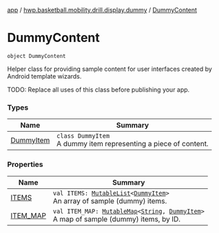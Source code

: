 [app](../../index.md) / [hwp.basketball.mobility.drill.display.dummy](../index.md) / [DummyContent](.)

# DummyContent

`object DummyContent`

Helper class for providing sample content for user interfaces created by
Android template wizards.

TODO: Replace all uses of this class before publishing your app.

### Types

| Name | Summary |
|---|---|
| [DummyItem](-dummy-item/index.md) | `class DummyItem`<br>A dummy item representing a piece of content. |

### Properties

| Name | Summary |
|---|---|
| [ITEMS](-i-t-e-m-s.md) | `val ITEMS: `[`MutableList`](https://kotlinlang.org/api/latest/jvm/stdlib/kotlin.collections/-mutable-list/index.html)`<`[`DummyItem`](-dummy-item/index.md)`>`<br>An array of sample (dummy) items. |
| [ITEM_MAP](-i-t-e-m_-m-a-p.md) | `val ITEM_MAP: `[`MutableMap`](https://kotlinlang.org/api/latest/jvm/stdlib/kotlin.collections/-mutable-map/index.html)`<`[`String`](https://kotlinlang.org/api/latest/jvm/stdlib/kotlin/-string/index.html)`, `[`DummyItem`](-dummy-item/index.md)`>`<br>A map of sample (dummy) items, by ID. |
